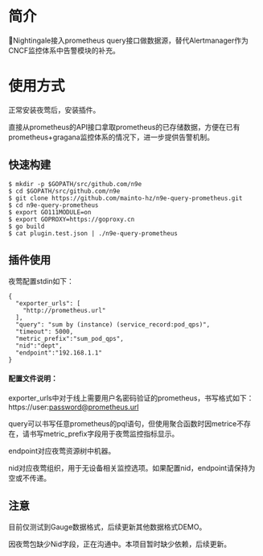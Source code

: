 # 简介


Nightingale接入prometheus query接口做数据源，替代Alertmanager作为CNCF监控体系中告警模块的补充。


# 使用方式

正常安装夜莺后，安装插件。

直接从prometheus的API接口拿取prometheus的已存储数据，方便在已有prometheus+gragana监控体系的情况下，进一步提供告警机制。



## 快速构建 

    $ mkdir -p $GOPATH/src/github.com/n9e
    $ cd $GOPATH/src/github.com/n9e
    $ git clone https://github.com/mainto-hz/n9e-query-prometheus.git
    $ cd n9e-query-prometheus
    $ export GO111MODULE=on
    $ export GOPROXY=https://goproxy.cn
    $ go build
    $ cat plugin.test.json | ./n9e-query-prometheus

 
## 插件使用
夜莺配置stdin如下：
```
{
  "exporter_urls": [
    "http://prometheus.url"
  ],
  "query": "sum by (instance) (service_record:pod_qps)",
  "timeout": 5000,
  "metric_prefix":"sum_pod_qps",
  "nid":"dept",
  "endpoint":"192.168.1.1"
}
```
#### 配置文件说明：

exporter_urls中对于线上需要用户名密码验证的prometheus，书写格式如下：https://user:password@prometheus.url

query可以书写任意prometheus的pql语句，但使用聚合函数时因metrice不存在，请书写metric_prefix字段用于夜莺监控指标显示。

endpoint对应夜莺资源树中机器。

nid对应夜莺组织，用于无设备相关监控选项。如果配置nid，endpoint请保持为空或不传递。

## 注意

目前仅测试到Gauge数据格式，后续更新其他数据格式DEMO。

因夜莺包缺少Nid字段，正在沟通中。本项目暂时缺少依赖，后续更新。



